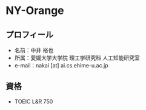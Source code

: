 # NY-Orange
## プロフィール

- 名前：中井 裕也
- 所属：愛媛大学大学院 理工学研究科 人工知能研究室
- e-mail：nakai [at] ai.cs.ehime-u.ac.jp

## 資格

- TOEIC L&R 750


<!--
**NY-Orange/NY-Orange** is a ✨ _special_ ✨ repository because its `README.md` (this file) appears on your GitHub profile.

Here are some ideas to get you started:

- 🔭 I’m currently working on ...
- 🌱 I’m currently learning ...
- 👯 I’m looking to collaborate on ...
- 🤔 I’m looking for help with ...
- 💬 Ask me about ...
- 📫 How to reach me: ...
- 😄 Pronouns: ...
- ⚡ Fun fact: ...
-->

